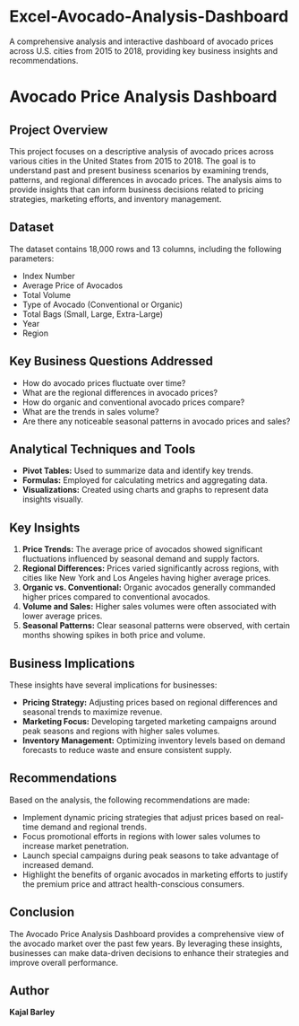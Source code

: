 # Excel-Avocado-Analysis-Dashboard
A comprehensive analysis and interactive dashboard of avocado prices across U.S. cities from 2015 to 2018, providing key business insights and recommendations.

# Avocado Price Analysis Dashboard

## Project Overview
This project focuses on a descriptive analysis of avocado prices across various cities in the United States from 2015 to 2018. The goal is to understand past and present business scenarios by examining trends, patterns, and regional differences in avocado prices. The analysis aims to provide insights that can inform business decisions related to pricing strategies, marketing efforts, and inventory management.

## Dataset
The dataset contains 18,000 rows and 13 columns, including the following parameters:
- Index Number
- Average Price of Avocados
- Total Volume
- Type of Avocado (Conventional or Organic)
- Total Bags (Small, Large, Extra-Large)
- Year
- Region

## Key Business Questions Addressed
- How do avocado prices fluctuate over time?
- What are the regional differences in avocado prices?
- How do organic and conventional avocado prices compare?
- What are the trends in sales volume?
- Are there any noticeable seasonal patterns in avocado prices and sales?

## Analytical Techniques and Tools
- **Pivot Tables:** Used to summarize data and identify key trends.
- **Formulas:** Employed for calculating metrics and aggregating data.
- **Visualizations:** Created using charts and graphs to represent data insights visually.

## Key Insights
1. **Price Trends:** The average price of avocados showed significant fluctuations influenced by seasonal demand and supply factors.
2. **Regional Differences:** Prices varied significantly across regions, with cities like New York and Los Angeles having higher average prices.
3. **Organic vs. Conventional:** Organic avocados generally commanded higher prices compared to conventional avocados.
4. **Volume and Sales:** Higher sales volumes were often associated with lower average prices.
5. **Seasonal Patterns:** Clear seasonal patterns were observed, with certain months showing spikes in both price and volume.

## Business Implications
These insights have several implications for businesses:
- **Pricing Strategy:** Adjusting prices based on regional differences and seasonal trends to maximize revenue.
- **Marketing Focus:** Developing targeted marketing campaigns around peak seasons and regions with higher sales volumes.
- **Inventory Management:** Optimizing inventory levels based on demand forecasts to reduce waste and ensure consistent supply.

## Recommendations
Based on the analysis, the following recommendations are made:
- Implement dynamic pricing strategies that adjust prices based on real-time demand and regional trends.
- Focus promotional efforts in regions with lower sales volumes to increase market penetration.
- Launch special campaigns during peak seasons to take advantage of increased demand.
- Highlight the benefits of organic avocados in marketing efforts to justify the premium price and attract health-conscious consumers.

## Conclusion
The Avocado Price Analysis Dashboard provides a comprehensive view of the avocado market over the past few years. By leveraging these insights, businesses can make data-driven decisions to enhance their strategies and improve overall performance.

## Author
**Kajal Barley**


